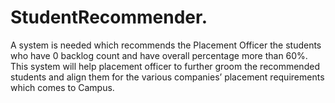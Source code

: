# StudentRecommender.
A system is needed which recommends the Placement Officer the students who have 0 backlog count and have overall percentage more than 60%. This system will help placement officer to further groom the recommended students and align them for the various companies’ placement requirements which comes to Campus.
